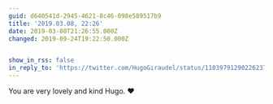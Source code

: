 ```yaml
---
guid: d640541d-2945-4621-8c46-098e589517b9
title: '2019.03.08, 22:26'
date: 2019-03-08T21:26:55.000Z
changed: 2019-09-24T19:22:50.000Z


show_in_rss: false
in_reply_to: 'https://twitter.com/HugoGiraudel/status/1103979129022623746?s=19'
---
```


You are very lovely and kind Hugo. ❤️
